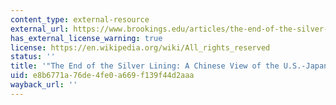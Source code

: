 ```yaml
---
content_type: external-resource
external_url: https://www.brookings.edu/articles/the-end-of-the-silver-lining-a-chinese-view-of-the-u-s-japanese-alliance/
has_external_license_warning: true
license: https://en.wikipedia.org/wiki/All_rights_reserved
status: ''
title: '"The End of the Silver Lining: A Chinese View of the U.S.-Japanese Alliance'
uid: e8b6771a-76de-4fe0-a669-f139f44d2aaa
wayback_url: ''
---
```

